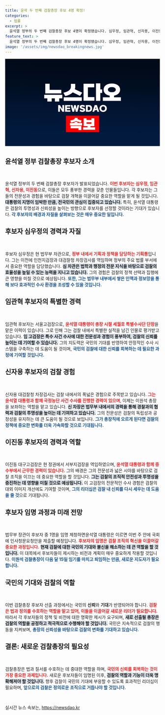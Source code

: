 ```yaml
---
title: 윤곽 두 번째 검찰총장 후보 4명 확정!
categories:
  - 법률
excerpt: >
  윤석열 정부의 두 번째 검찰총장 후보 4명이 확정됐습니다. 심우정, 임관혁, 신자용, 이진동이 그 주인공으로, 이번 주 중 윤 대통령의 최종 지명이 예상됩니다. 검찰의 미래를 좌우할 인물들은 누구일까요? 클릭해 자세한 내용을 확인하세요!
feature_text: >
  윤석열 정부의 두 번째 검찰총장 후보 4명이 확정됐습니다. 심우정, 임관혁, 신자용, 이진동이 그 주인공으로, 이번 주 중 윤 대통령의 최종 지명이 예상됩니다. 검찰의 미래를 좌우할 인물들은 누구일까요? 클릭해 자세한 내용을 확인하세요!
image: '/assets/img/newsdao_breakingnews.jpg'
---
```


<p><img src="/assets/img/newsdao_breakingnews.jpg" alt="bookingtag 속보" /></p>

<h2 data-ke-size="size26">윤석열 정부 검찰총장 후보자 소개</h2>

<p data-ke-size="size16">&nbsp;</p>

<p>윤석열 정부의 두 번째 검찰총장 후보자가 발표되었습니다. <b><span style="color: #ee2323;">이번 후보자는 심우정, 임관혁, 신자용, 이진동</span></b>으로, 이들은 모두 풍부한 경력을 갖춘 인물들입니다. 각 후보자는 그들의 전문성과 경험을 바탕으로 검찰 개혁을 이끌어갈 중요한 역할을 맡게 될 것입니다. <b><span style="background-color: #21538527;">대통령의 지명이 임박한 만큼, 전국민의 관심이 집중되고 있습니다.</span></b> 특히, 윤석열 대통령은 검찰의 투명성과 신뢰성을 높이는 방향으로 후보자를 선정할 것이라는 기대가 있습니다. <b><span style="color: #1a5490;">각 후보자의 배경과 자질을 살펴보는 것은 매우 중요한 일입니다.</span></b> </p>

<h2 data-ke-size="size26">후보자 심우정의 경력과 자질</h2>

<p data-ke-size="size16">&nbsp;</p>

<p>후보자 심우정은 현 법무부 차관으로, <b><span style="color: #ee2323;">정부 내에서 기획과 정책을 담당하는 기획통</span></b>입니다. 그는 이전에 인천지검장과 대검찰청 차장검사를 역임하며 정부의 주요 법률 부서에서 중요한 역할을 담당했습니다. <b><span style="background-color: #21538527;">심 차관은 법학과 행정의 전문 지식을 바탕으로 검찰의 효율성을 높일 수 있는 능력을 지니고 있습니다.</span></b> 그의 경험은 검찰의 정책 선택과 집행에 큰 영향을 미칠 것으로 예상됩니다. <b><span style="color: #1a5490;">또한, 그는 법무부 내부에서 쌓은 인맥과 정보망을 통해 보다 효과적인 수사 환경을 조성할 수 있을 것입니다.</span></b></p>

<h2 data-ke-size="size26">임관혁 후보자의 특별한 경력</h2>

<p data-ke-size="size16">&nbsp;</p>

<p>임관혁 후보자는 서울고검장으로, <b><span style="color: #ee2323;">윤석열 대통령이 총장 시절 세월호 특별수사단 단장</span></b>을 맡은 이력이 있습니다. 그로 인해 그는 검찰 내에서 특별한 실적을 남긴 인물로 평가받고 있습니다. <b><span style="background-color: #21538527;">임 고검장은 특수 사건 수사에 대한 전문성과 경험이 풍부하여, 검찰의 신뢰를 높이는 데 기여할 수 있습니다.</span></b> 그의 지도력은 국민의 기대를 반영하여 안정적인 수사 시스템을 구축하는 데 도움이 될 것이며, <b><span style="color: #1a5490;">국민의 검찰에 대한 신뢰를 회복하는 데 필요한 과정에 기여할 것입니다.</span></b></p>

<h2 data-ke-size="size26">신자용 후보자의 검찰 경험</h2>

<p data-ke-size="size16">&nbsp;</p>

<p>신자용 대검찰청 차장검사는 검찰 내에서의 폭넓은 경험으로 주목받고 있습니다. <b><span style="color: #ee2323;">그는 윤석열 대통령과 함께 국정농단 사건 수사를 진행한 경력이 있으며</span></b>, 이제는 이원석 총장을 보좌하는 역할을 맡고 있습니다. <b><span style="background-color: #21538527;">신 차장은 법무부 내에서의 경력을 통해 경찰과의 협력과 검찰의 투명성을 높이는 데 기여하고 있습니다.</span></b> 그의 전문성은 검찰의 독립성과 공정성을 유지하는 데 큰 도움이 될 것으로 보입니다. <b><span style="color: #1a5490;">그가 총장직에 오르게 된다면 검찰의 정책에 중요한 변화를 더욱 가속화할 것으로 기대됩니다.</span></b></p>

<h2 data-ke-size="size26">이진동 후보자의 경력과 역할</h2>

<p data-ke-size="size16">&nbsp;</p>

<p>이진동 대구고검장은 현 정권에서 서부지검장을 역임하였으며, <b><span style="color: #ee2323;">윤석열 대통령과 함께 중수부에서 근무한 경력이 있습니다.</span></b> 그의 배경은 그의 전문성과 넓은 시야를 바탕으로 검찰 조직을 이끄는 데 중요한 역할을 할 것입니다. <b><span style="background-color: #21538527;">그는 검찰의 조직적 안전성과 투명성을 증진하는 데 영향을 미칠 것으로 예상됩니다.</span></b> 이 고검장의 전문적인 수사 경험은 검찰의 대외 이미지 개선에도 기여할 것이며, <b><span style="color: #1a5490;">그의 리더십은 검찰 내 신뢰를 다시 세우는 데 도움을 줄 것</span></b>으로 기대됩니다.</p>

<h2 data-ke-size="size26">후보자 임명 과정과 미래 전망</h2>

<p data-ke-size="size16">&nbsp;</p>

<p>법무부 장관이 후보자 중 1명을 임명 제청하면윤석열 대통령은 이르면 이번 주 안에 국회에 인사청문요청안을 제출할 예정입니다. <b><span style="color: #ee2323;">후보자의 임명은 검찰 조직의 혁신을 이끌어갈 중요한 과정입니다.</span></b> <b><span style="background-color: #21538527;">현재 검찰에 대한 국민의 기대와 불신을 해소하는 데 큰 역할을 할 것입니다.</span></b> 이 대목에서 후보자들이 제시하는 비전과 계획이 매우 중요하게 작용할 것입니다. <b><span style="color: #1a5490;">이원석 검찰총장이 다음 달 15일 임기를 마치고 퇴임하는 만큼, 새로운 지도자가 필요합니다.</span></b></p>

<h2 data-ke-size="size26">국민의 기대와 검찰의 역할</h2>

<p data-ke-size="size16">&nbsp;</p>

<p>이번 검찰총장 후보자 선출 과정에서는 국민의 <strong>신뢰</strong>와 <strong>기대</strong>가 반영되어야 합니다. <b><span style="color: #ee2323;">검찰은 법과 정의를 수호하는 역할을 맡고 있어, 이들을 이끌어갈 새로운 리더가 필요합니다.</span></b> 따라서 각 후보자들의 정책 및 비전에 대한 명확한 제시가 요구되며, <b><span style="background-color: #21538527;">새로 선출될 총장은 검찰의 역할을 공정하고 적극적으로 수행해야 할 것입니다.</span></b> 국민은 지속적으로 검찰의 행동을 지켜보며, <b><span style="color: #1a5490;">총장의 신뢰성을 바탕으로 검찰의 변화를 기대하고 있습니다.</span></b></p>

<h2 data-ke-size="size26">결론: 새로운 검찰총장의 필요성</h2>

<p data-ke-size="size16">&nbsp;</p>

<p>검찰총장은 법과 질서를 수호하는 데 중대한 역할을 하며, <b><span style="color: #ee2323;">국민의 신뢰를 회복하는 것이 가장 중요한 과제입니다.</span></b> 새로운 후보자들이 임명된 이후, <b><span style="background-color: #21538527;">검찰의 역할과 기능이 더욱 명확해져야 할 것입니다.</span></b> 향후 검찰이 국민의 기대에 부응할 수 있도록 효과적인 리더십이 필요하며, <b><span style="color: #1a5490;">앞으로의 검찰은 정의로운 조직으로 거듭나야 할 것입니다.</span></b></p>

<p data-ke-size="size16">&nbsp;</p>
실시간 뉴스 속보는, <a href="https://newsdao.kr" rel="dofollow">https://newsdao.kr</a>


